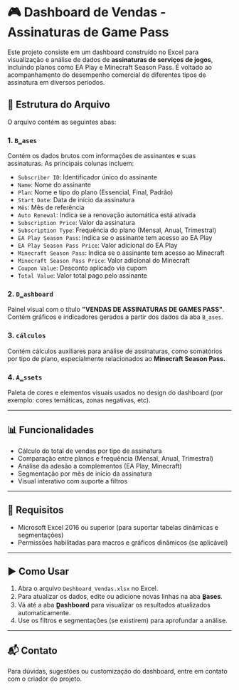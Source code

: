 # 🎮 Dashboard de Vendas - Assinaturas de Game Pass

Este projeto consiste em um dashboard construído no Excel para visualização e análise de dados de **assinaturas de serviços de jogos**, incluindo planos como EA Play e Minecraft Season Pass. É voltado ao acompanhamento do desempenho comercial de diferentes tipos de assinatura em diversos períodos.

## 📁 Estrutura do Arquivo

O arquivo contém as seguintes abas:

### 1. `B̳ases`
Contém os dados brutos com informações de assinantes e suas assinaturas. As principais colunas incluem:

- `Subscriber ID`: Identificador único do assinante
- `Name`: Nome do assinante
- `Plan`: Nome e tipo do plano (Essencial, Final, Padrão)
- `Start Date`: Data de início da assinatura
- `Mês`: Mês de referência
- `Auto Renewal`: Indica se a renovação automática está ativada
- `Subscription Price`: Valor da assinatura
- `Subscription Type`: Frequência do plano (Mensal, Anual, Trimestral)
- `EA Play Season Pass`: Indica se o assinante tem acesso ao EA Play
- `EA Play Season Pass Price`: Valor adicional do EA Play
- `Minecraft Season Pass`: Indica se o assinante tem acesso ao Minecraft
- `Minecraft Season Pass Price`: Valor adicional do Minecraft
- `Coupon Value`: Desconto aplicado via cupom
- `Total Value`: Valor total pago pelo assinante

### 2. `D̳ashboard`
Painel visual com o título **"VENDAS DE ASSINATURAS DE GAMES PASS"**. Contém gráficos e indicadores gerados a partir dos dados da aba `B̳ases`.

### 3. `cálculos`
Contém cálculos auxiliares para análise de assinaturas, como somatórios por tipo de plano, especialmente relacionados ao **Minecraft Season Pass.**

### 4. `A̳ssets`
Paleta de cores e elementos visuais usados no design do dashboard (por exemplo: cores temáticas, zonas negativas, etc).

---

## 📊 Funcionalidades

- Cálculo do total de vendas por tipo de assinatura
- Comparação entre planos e frequência (Mensal, Anual, Trimestral)
- Análise da adesão a complementos (EA Play, Minecraft)
- Segmentação por mês de início da assinatura
- Visual interativo com suporte a filtros

---

## 🧩 Requisitos

- Microsoft Excel 2016 ou superior (para suportar tabelas dinâmicas e segmentações)
- Permissões habilitadas para macros e gráficos dinâmicos (se aplicável)

---

## ▶️ Como Usar

1. Abra o arquivo `Deshboard_Vendas.xlsx` no Excel.
2. Para atualizar os dados, edite ou adicione novas linhas na aba **B̳ases**.
3. Vá até a aba **D̳ashboard** para visualizar os resultados atualizados automaticamente.
4. Use os filtros e segmentações (se existirem) para aprofundar a análise.

---

## 📬 Contato

Para dúvidas, sugestões ou customização do dashboard, entre em contato com o criador do projeto.

